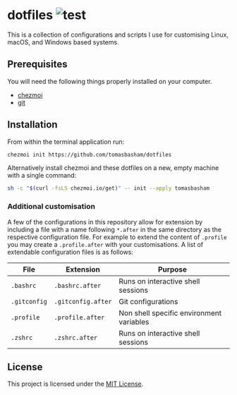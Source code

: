 # dotfiles ![test](https://github.com/tomasbasham/dotfiles/workflows/test/badge.svg)

This is a collection of configurations and scripts I use for customising Linux,
macOS, and Windows based systems.

## Prerequisites

You will need the following things properly installed on your computer.

* [chezmoi](https://www.chezmoi.io/)
* [git](https://git-scm.com/)

## Installation

From within the terminal application run:

```bash
chezmoi init https://github.com/tomasbasham/dotfiles
```

Alternatively install chezmoi and these dotfiles on a new, empty machine with
a single command:

```bash
sh -c "$(curl -fsLS chezmoi.io/get)" -- init --apply tomasbasham
```

### Additional customisation

A few of the configurations in this repository allow for extension by including
a file with a name following `*.after` in the same directory as the respective
configuration file. For example to extend the content of `.profile` you may
create a `.profile.after` with your customisations. A list of extendable
configuration files is as follows:

| File         | Extension          | Purpose                                  |
|--------------|--------------------|------------------------------------------|
| `.bashrc`    | `.bashrc.after`    | Runs on interactive shell sessions       |
| `.gitconfig` | `.gitconfig.after` | Git configurations                       |
| `.profile`   | `.profile.after`   | Non shell specific environment variables |
| `.zshrc`     | `.zshrc.after`     | Runs on interactive shell sessions       |

## License

This project is licensed under the [MIT License](LICENSE.md).

